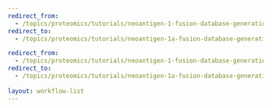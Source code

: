 ```yaml
---
redirect_from:
  - /topics/proteomics/tutorials/neoantigen-1-fusion-database-generation/workflows/main_workflow.html
redirect_to:
  - /topics/proteomics/tutorials/neoantigen-1a-fusion-database-generation/workflows/

redirect_from:
  - /topics/proteomics/tutorials/neoantigen-1-fusion-database-generation/workflows/index.html
redirect_to:
  - /topics/proteomics/tutorials/neoantigen-1a-fusion-database-generation/workflows/index.md
 
layout: workflow-list
---
```

